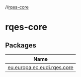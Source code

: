 //[rqes-core](index.md)

# rqes-core

## Packages

| Name |
|---|
| [eu.europa.ec.eudi.rqes.core](rqes-core/eu.europa.ec.eudi.rqes.core/index.md) |
